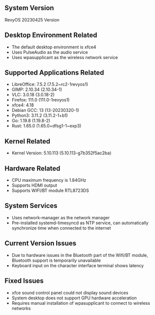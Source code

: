 ## System Version

RevyOS 20230425 Version

## Desktop Environment Related

- The default desktop environment is xfce4
- Uses PulseAudio as the audio service
- Uses wpasupplicant as the wireless network service

## Supported Applications Related

- LibreOffice: 7.5.2 (7.5.2~rc2-1revyos1)
- GIMP: 2.10.34 (2.10.34-1)
- VLC: 3.0.18 (3.0.18-2)
- Firefox: 111.0 (111.0-1revyos1)
- xfce4: 4.18
- Debian GCC: 13 (13-20230320-1)
- Python3: 3.11.2 (3.11.2-1+b1)
- Go: 1.19.8 (1.19.8-2)
- Rust: 1.65.0 (1.65.0+dfsg1-1~exp3)

## Kernel Related

- Kernel Version: 5.10.113 (5.10.113-g7b352f5ac2ba)

## Hardware Related

- CPU maximum frequency is 1.84GHz
- Supports HDMI output
- Supports WIFI/BT module RTL8723DS

## System Services

- Uses network-manager as the network manager
- Pre-installed systemd-timesyncd as NTP service, can automatically synchronize time when connected to the internet

## Current Version Issues

- Due to hardware issues in the Bluetooth part of the Wifi/BT module, Bluetooth support is temporarily unavailable
- Keyboard input on the character interface terminal shows latency

## Fixed Issues

- xfce sound control panel could not display sound devices
- System desktop does not support GPU hardware acceleration
- Requires manual installation of wpasupplicant to connect to wireless networks
